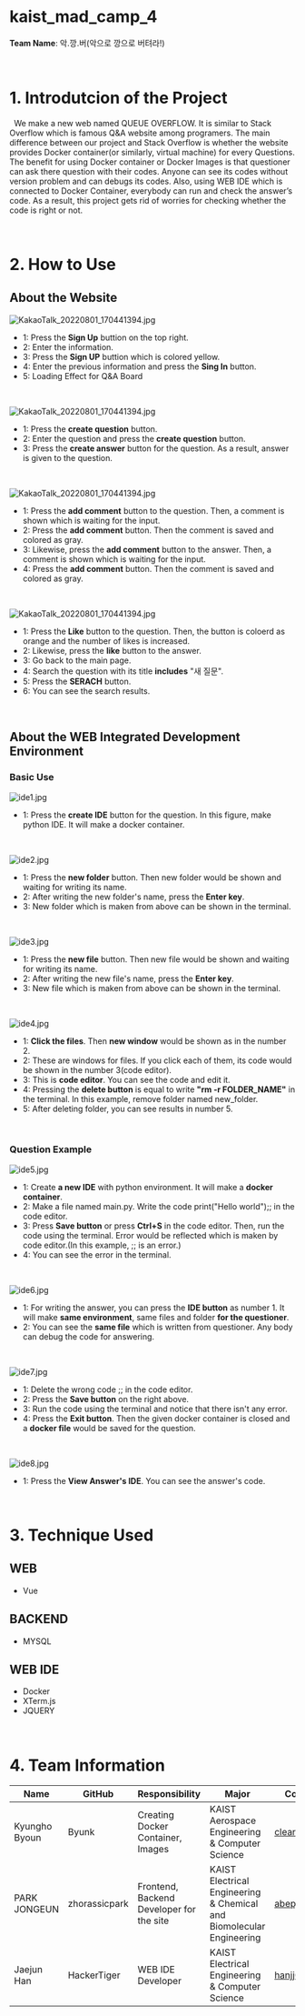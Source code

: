 # **kaist_mad_camp_4**

**Team Name**: 악.깡.버(악으로 깡으로 버텨라!)

<br>

# **1. Introdutcion of the Project**

&nbsp; We make a new web named QUEUE OVERFLOW. It is similar to Stack Overflow which is famous Q&A website among programers. The main difference between our project and Stack Overflow is whether the website provides Docker container(or similarly, virtual machine) for every Questions. The benefit for using Docker container or Docker Images is that questioner can ask there question with their codes. Anyone can see its codes without version problem and can debugs its codes. Also, using WEB IDE which is connected to Docker Container, everybody can run and check the answer’s code. As a result, this project gets rid of worries for checking whether the code is right or not.

<br>

# **2. How to Use**

## **About the Website**

![KakaoTalk_20220801_170441394.jpg](images/qna1.jpg)

- 1: Press the **Sign Up** buttion on the top right.
- 2: Enter the information.
- 3: Press the **Sign UP** buttion which is colored yellow.
- 4: Enter the previous information and press the **Sing In** button.
- 5: Loading Effect for Q&A Board
  
<br>

![KakaoTalk_20220801_170441394.jpg](images/qna2.jpg)

- 1: Press the **create question** button.
- 2: Enter the question and press the **create question** button.
- 3: Press the **create answer** button for the question. As a result, answer is given to the question.

<br>

![KakaoTalk_20220801_170441394.jpg](images/qna3.jpg)

- 1: Press the **add comment** button to the question. Then, a comment is shown which is waiting for the input. 
- 2: Press the **add comment** button. Then the comment is saved and colored as gray.
- 3: Likewise, press the **add comment** button to the answer. Then, a comment is shown which is waiting for the input.
- 4: Press the **add comment** button. Then the comment is saved and colored as gray.

<br>

![KakaoTalk_20220801_170441394.jpg](images/qna4.jpg)

- 1: Press the **Like** button to the question. Then, the button is coloerd as orange and the number of likes is increased.
- 2: Likewise, press the **like** button to the answer.
- 3: Go back to the main page.
- 4: Search the question with its title **includes** "새 질문".
- 5: Press the **SERACH** button.
- 6: You can see the search results.

<br>


## **About the WEB Integrated Development Environment**

### **Basic Use**
![ide1.jpg](images/ide1.jpg)
- 1: Press the **create IDE** button for the question. In this figure, make python IDE. It will make a docker container.

<br>



![ide2.jpg](images/ide2.jpg)
- 1: Press the **new folder** button. Then new folder would be shown and waiting for writing its name.
- 2: After writing the new folder's name, press the **Enter key**.
- 3: New folder which is maken from above can be shown in the terminal.

<br>

![ide3.jpg](images/ide3.jpg)
- 1: Press the **new file** button. Then new file would be shown and waiting for writing its name.
- 2: After writing the new file's name, press the **Enter key**.
- 3: New file which is maken from above can be shown in the terminal.

<br>

![ide4.jpg](images/ide4.jpg)
- 1: **Click the files**. Then **new window** would be shown as in the number 2.
- 2: These are windows for files. If you click each of them, its code would be shown in the number 3(code editor).
- 3: This is **code editor**. You can see the code and edit it.
- 4: Pressing the **delete button** is equal to write **"rm -r FOLDER_NAME"** in the terminal. In this example, remove folder named new_folder.
- 5: After deleting folder, you can see results in number 5.

<br>

### **Question Example**

![ide5.jpg](images/ide5.jpg)
- 1: Create **a new IDE** with python environment. It will make a **docker container**.
- 2: Make a file named main.py. Write the code print("Hello world");; in the code editor.
- 3: Press **Save button** or press **Ctrl+S** in the code editor. Then, run the code using the terminal. Error would be reflected which is maken by code editor.(In this example, ;; is an error.)
- 4: You can see the error in the terminal.
  
<br>

![ide6.jpg](images/ide6.jpg)
- 1: For writing the answer, you can press the **IDE button** as number 1. It will make **same environment**, same files and folder **for the questioner**.
- 2: You can see the **same file** which is written from questioner. Any body can debug the code for answering.

<br>


![ide7.jpg](images/ide7.jpg)
- 1: Delete the wrong code ;; in the code editor.
- 2: Press the **Save button** on the right above.
- 3: Run the code using the terminal and notice that there isn't any error.
- 4: Press the **Exit button**. Then the given docker container is closed and a **docker file** would be saved for the question.

<br>

![ide8.jpg](images/ide8.jpg)
- 1: Press the **View Answer's IDE**. You can see the answer's code.

<br>


 

# **3. Technique Used**
## WEB
- Vue
## BACKEND
- MYSQL
## WEB IDE
- Docker
- XTerm.js
- JQUERY

<br>

# **4. Team Information**

| Name | GitHub | Responsibility | Major | Contact Information |
| --- | --- | --- | --- | --- |
| Kyungho Byoun | Byunk | Creating Docker Container, Images | KAIST Aerospace Engineering & Computer Science | clearman001@kaist.ac.kr |
| PARK JONGEUN | zhorassicpark | Frontend, Backend Developer for the site | KAIST Electrical Engineering & Chemical and Biomolecular Engineering | abepje@kaist.ac.kr  |
| Jaejun Han | HackerTiger | WEB IDE Developer | KAIST Electrical Engineering & Computer Science | hanjj03@naver.com |